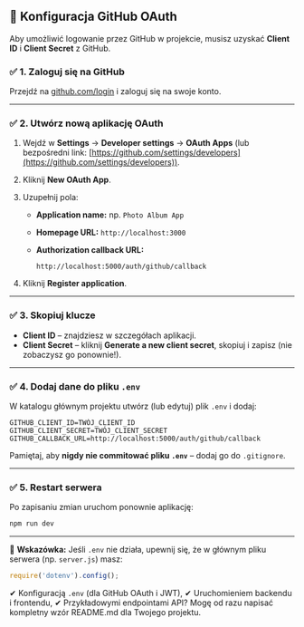

## 🔑 Konfiguracja GitHub OAuth

Aby umożliwić logowanie przez GitHub w projekcie, musisz uzyskać **Client ID** i **Client Secret** z GitHub.

### ✅ 1. Zaloguj się na GitHub

Przejdź na [github.com/login](https://github.com/login) i zaloguj się na swoje konto.

---

### ✅ 2. Utwórz nową aplikację OAuth

1. Wejdź w **Settings** → **Developer settings** → **OAuth Apps**
   (lub bezpośredni link: [https://github.com/settings/developers](https://github.com/settings/developers)).

2. Kliknij **New OAuth App**.

3. Uzupełnij pola:

   * **Application name:** np. `Photo Album App`
   * **Homepage URL:** `http://localhost:3000`
   * **Authorization callback URL:**

     ```
     http://localhost:5000/auth/github/callback
     ```

4. Kliknij **Register application**.

---

### ✅ 3. Skopiuj klucze

* **Client ID** – znajdziesz w szczegółach aplikacji.
* **Client Secret** – kliknij **Generate a new client secret**, skopiuj i zapisz (nie zobaczysz go ponownie!).

---

### ✅ 4. Dodaj dane do pliku `.env`

W katalogu głównym projektu utwórz (lub edytuj) plik `.env` i dodaj:

```
GITHUB_CLIENT_ID=TWÓJ_CLIENT_ID
GITHUB_CLIENT_SECRET=TWÓJ_CLIENT_SECRET
GITHUB_CALLBACK_URL=http://localhost:5000/auth/github/callback
```

Pamiętaj, aby **nigdy nie commitować pliku `.env`** – dodaj go do `.gitignore`.

---

### ✅ 5. Restart serwera

Po zapisaniu zmian uruchom ponownie aplikację:

```bash
npm run dev
```

---

📌 **Wskazówka:** Jeśli `.env` nie działa, upewnij się, że w głównym pliku serwera (np. `server.js`) masz:

```javascript
require('dotenv').config();
```


✔ Konfiguracją `.env` (dla GitHub OAuth i JWT),
✔ Uruchomieniem backendu i frontendu,
✔ Przykładowymi endpointami API?
Mogę od razu napisać kompletny wzór README.md dla Twojego projektu.
